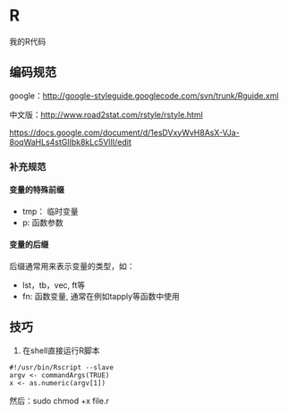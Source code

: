 R
=

我的R代码

## 编码规范

google：http://google-styleguide.googlecode.com/svn/trunk/Rguide.xml

中文版：http://www.road2stat.com/rstyle/rstyle.html

https://docs.google.com/document/d/1esDVxyWvH8AsX-VJa-8oqWaHLs4stGlIbk8kLc5VlII/edit

### 补充规范

#### 变量的特殊前缀

* tmp：   临时变量
* p:      函数参数


#### 变量的后缀

后缀通常用来表示变量的类型，如：

* lst，tb，vec, ft等
* fn: 函数变量, 通常在例如tapply等函数中使用

## 技巧

1. 在shell直接运行R脚本

```
#!/usr/bin/Rscript --slave
argv <- commandArgs(TRUE)
x <- as.numeric(argv[1])
```

然后：sudo chmod +x file.r




